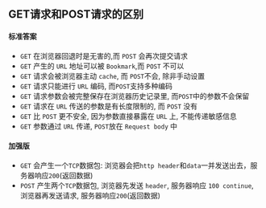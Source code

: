 ## GET请求和POST请求的区别

#### 标准答案
- `GET` 在浏览器回退时是无害的,而 `POST` 会再次提交请求
- `GET` 产生的 `URL` 地址可以被 `Bookmark`,而 `POST` 不可以
- `GET` 请求会被浏览器主动 `cache`, 而 `POST`不会, 除非手动设置
- `GET` 请求只能进行 `URL` 编码, 而`POST`支持多种编码
- `GET` 请求参数会被完整保存在浏览器历史记录里, 而`POST`中的参数不会保留
- `GET` 请求在 `URL` 传送的参数是有长度限制的, 而 `POST` 没有
- `GET` 比 `POST` 更不安全, 因为参数直接暴露在 `URL` 上, 不能传递敏感信息
- `GET` 参数通过 `URL` 传递, `POST`放在 `Request body` 中

#### 加强版
- `GET` 会产生一个`TCP`数据包: 浏览器会把`http header`和`data`一并发送出去，服务器响应`200`(返回数据)
- `POST` 产生两个`TCP`数据包, 浏览器先发送 `header`, 服务器响应 `100 continue`, 浏览器再发送请求, 服务器响应`200`(返回数据)
